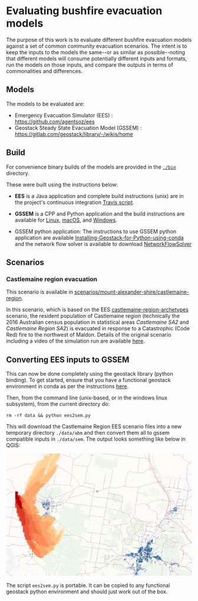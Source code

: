 # Evaluating bushfire evacuation models

The purpose of this work is to evaluate different bushfire evacuation models against a set of common community evacuation scenarios. The intent is to keep the inputs to the models the same--or as similar as possible--noting that different models will consume potentially different inputs and formats, run the models on those inputs, and compare the outputs in terms of commonalities and differences.

## Models

The models to be evaluated are:

* Emergency Evacuation Simulator (EES) : https://github.com/agentsoz/ees
* Geostack Steady State Evacuation Model (GSSEM) : https://gitlab.com/geostack/library/-/wikis/home


## Build

For convenience binary builds of the models are provided in the [`./bin`](./bin) directory.

These were built using the instructions below:
* **EES** is a Java application and complete build instructions (unix) are in the project's continuous integration [Travis script](https://github.com/agentsoz/ees/blob/master/.travis.yml).
* **GSSEM** is a CPP and Python application and the build instructions are available for [Linux](https://gitlab.com/geostack/library/-/wikis/Building-Geostack-on-Linux), [macOS](https://gitlab.com/geostack/library/-/wikis/Building-Geostack-on-macOS), and [Windows](https://gitlab.com/geostack/library/-/wikis/Building-Geostack-on-Windows).

* GSSEM python application: The instructions to use GSSEM python application are available [Installing-Geostack-for-Python-using-conda](https://gitlab.com/geostack/library/-/wikis/Installing-Geostack-for-Python-using-conda) and the network flow solver is available to download [NetworkFlowSolver](https://gitlab.com/geostack-applications/applications/-/tree/master/networkFlow/python)

## Scenarios

### Castlemaine region evacuation

This scenario is available in [scenarios/mount-alexander-shire/castlemaine-region](scenarios/mount-alexander-shire/castlemaine-region).

In this scenario, which is based on the EES [castlemaine-region-archetypes](https://github.com/agentsoz/ees/tree/master/scenarios/mount-alexander-shire/castlemaine-region-archetypes) scenario, the resident population of Castlemaine region (technically the 2016 Australian census population in statistical areas *Castlemaine SA2* and *Castlemaine Region SA2*) is evacuated in response to a Catastrophic (Code Red) fire to the northwest of Maldon. Details of the original scenario including a video of the simulation run are available [here](https://github.com/agentsoz/ees/blob/master/scenarios/mount-alexander-shire/castlemaine-region-archetypes/README.md#commit-495a7f8--9-sep-2019).

## Converting EES inputs to GSSEM

This can now be done completely using the geostack library (python binding). To get started, ensure that you have a functional geostack environment in conda as per the instructions [here](https://gitlab.com/geostack/library/-/wikis/Building-Python-packages).

Then, from the command line (unix-based, or in the windows linux subsystem), from the current directory do:

```
rm -rf data && python ees2sem.py
```

This will download the Castlemaine Region EES scenario files into a new temporary directory `./data/abm` and then convert them all to gssem compatible inputs in `./data/sem`. The output looks something like below in QGIS:

![Example converted inputs](./doc/seminputs.png)

The script `ees2sem.py` is portable. It can be copied to any functional geostack python environment and should just work out of the box.
